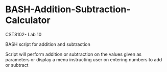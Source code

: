 # BASH-Addition-Subtraction-Calculator

CST8102- Lab 10

BASH script for addition and subtraction

Script will perform addition or subtraction on
the values given as parameters or display
a menu instructing user on entering numbers to add
or subtract
